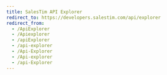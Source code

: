 ```yaml
---
title: SalesTim API Explorer
redirect_to: https://developers.salestim.com/api/explorer
redirect_from:
  - /ApiExplorer
  - /Apiexplorer
  - /apiExplorer
  - /api-explorer
  - /Api-Explorer
  - /Api-explorer
  - /api-Explorer
---
```

